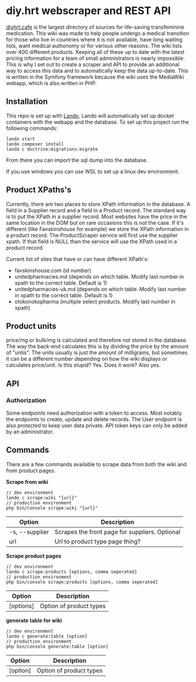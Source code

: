 # diy.hrt webscraper and REST API

[diyhrt.cafe](https://diyhrt.cafe/index.php/Main_Page) is the largest directory of sources for life-saving transfeminine
medication. This wiki was made to help people undergo a medical transition for those who live in countries where it is
not available, have long waiting lists, want medical authonomy or for various other reasons. The wiki lists over 400
different products. Keeping all of these up to date with the latest pricing information for a team of small
administrators is nearly impossible. This is why I set out to create a scraper and API to provide an additional way to
access this data and to automatically keep the data up-to-date. This is written in the Symfony framework because the
wiki uses the MediaWiki webapp, which is also written in PHP.

## Installation

This repo is set up with [Lando](https://lando.dev/). Lando will automatically set up docket containers with the webapp
and the database. To set up this project run the following commands:

```
lando start
lando composer install
lando c doctrine:migrations:migrate
```

From there you can import the sql dump into the database.

If you use windows you can use WSL to set up a linux dev environment.

## Product XPaths's

Currently, there are two places to store XPath information in the database. A field in a Supplier record and a field in
a Product record. The standard way is to put the XPath in a supplier record. Most websites have the price in the same
location in the DOM but on rare occasions this is not the case. If it's different (like Favskinshouse for example) we
store the XPath information in a product record. The ProductScraper service will first use the supplier xpath. If that
field is NULL than the service will use the XPath used in a product record.

Current list of sites that have or can have different XPath's:

* favskinshouse.com (id number)
* unitedpharmacies.md (depends on which table. Modify last number in xpath to the correct table. Default is 1)
* unitedpharmacies-uk.md (depends on which table. Modify last number in xpath to the correct table. Default is 1)
* otokonokopharma (multiple select products. Modify last number in xpath)

[//]: # (* SELECT * FROM `product` WHERE supplier_id IN &#40;3, 4, 12&#41;;)

## Product units

price/mg or bulk/mg is calculated and therefore not stored in the database. The way the back-end calculates this is by
dividing the price by the amount of "untis". The units usually is just the amount of milligrams, but sometimes it can be
a different number depending on how the wiki displays or calculates price/unit. Is this stupid? Yes. Does it work? Also
yes.

## API

### Authorization

Some endpoints need authorization with a token to access. Most notably the endpoints to create, update and delete
records. The User endpoint is also protected to keep user data private. API token keys can only be added by an
administrator.

## Commands

There are a few commands available to scrape data from both the wiki and from product pages.

**Scrape from wiki**

```
// dev environment
lando c scrape:wiki "{url}"
// production environment
php bin/console scrape:wiki "{url}"
```

| Option         | Description                                    |
|----------------|------------------------------------------------|
| -s, --supplier | Scrapes the front page for suppliers. Optional |
| url            | Url to product type page thing?                |

**Scrape product pages**

```
// dev environment
lando c scrape:products [options, comma seperated]
// production environment
php bin/console scrape:products [options, comma seperated]
```

| Option    | Description             |
|-----------|-------------------------|
| [options] | Option of product types |

**generate table for wiki**

```
// dev environment
lando c generate:table [option]
// production environment
php bin/console generate:table [option]
```

| Option   | Description             |
|----------|-------------------------|
| [option] | Option of product types |